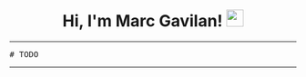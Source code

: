 <h1 align="center">
Hi, I'm Marc Gavilan!
	<a href="https://github.com/marc-gav" target="_self">
		<img src="https://media.giphy.com/media/hvRJCLFzcasrR4ia7z/giphy.gif" width="30">
	</a>
</h1>

<hr>
<pre>
# TODO
</pre>
<hr>
